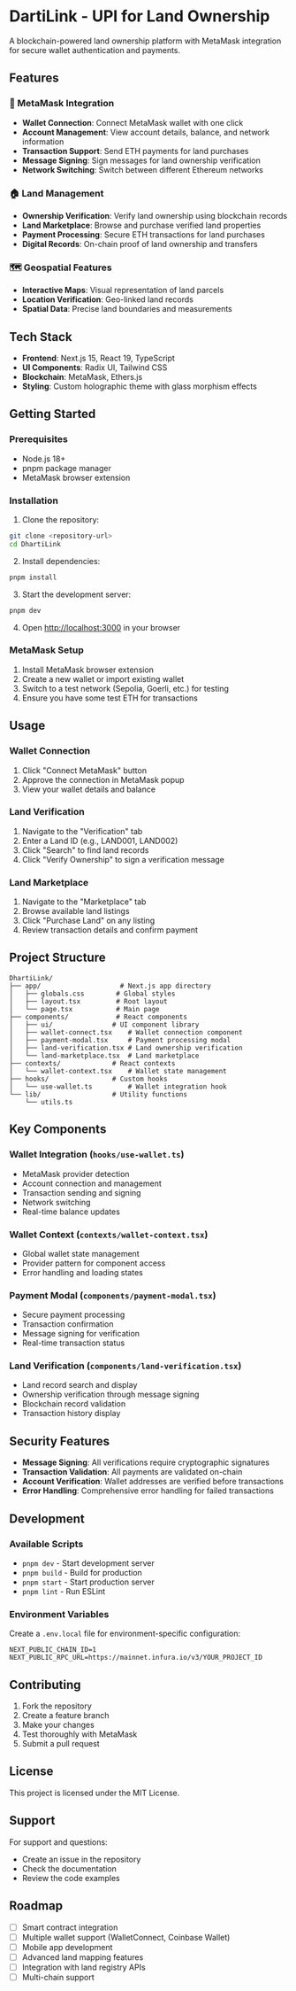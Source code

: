 # DartiLink - UPI for Land Ownership

A blockchain-powered land ownership platform with MetaMask integration for secure wallet authentication and payments.

## Features

### 🔗 MetaMask Integration
- **Wallet Connection**: Connect MetaMask wallet with one click
- **Account Management**: View account details, balance, and network information
- **Transaction Support**: Send ETH payments for land purchases
- **Message Signing**: Sign messages for land ownership verification
- **Network Switching**: Switch between different Ethereum networks

### 🏠 Land Management
- **Ownership Verification**: Verify land ownership using blockchain records
- **Land Marketplace**: Browse and purchase verified land properties
- **Payment Processing**: Secure ETH transactions for land purchases
- **Digital Records**: On-chain proof of land ownership and transfers

### 🗺️ Geospatial Features
- **Interactive Maps**: Visual representation of land parcels
- **Location Verification**: Geo-linked land records
- **Spatial Data**: Precise land boundaries and measurements

## Tech Stack

- **Frontend**: Next.js 15, React 19, TypeScript
- **UI Components**: Radix UI, Tailwind CSS
- **Blockchain**: MetaMask, Ethers.js
- **Styling**: Custom holographic theme with glass morphism effects

## Getting Started

### Prerequisites

- Node.js 18+ 
- pnpm package manager
- MetaMask browser extension

### Installation

1. Clone the repository:
```bash
git clone <repository-url>
cd DhartiLink
```

2. Install dependencies:
```bash
pnpm install
```

3. Start the development server:
```bash
pnpm dev
```

4. Open [http://localhost:3000](http://localhost:3000) in your browser

### MetaMask Setup

1. Install MetaMask browser extension
2. Create a new wallet or import existing wallet
3. Switch to a test network (Sepolia, Goerli, etc.) for testing
4. Ensure you have some test ETH for transactions

## Usage

### Wallet Connection

1. Click "Connect MetaMask" button
2. Approve the connection in MetaMask popup
3. View your wallet details and balance

### Land Verification

1. Navigate to the "Verification" tab
2. Enter a Land ID (e.g., LAND001, LAND002)
3. Click "Search" to find land records
4. Click "Verify Ownership" to sign a verification message

### Land Marketplace

1. Navigate to the "Marketplace" tab
2. Browse available land listings
3. Click "Purchase Land" on any listing
4. Review transaction details and confirm payment

## Project Structure

```
DhartiLink/
├── app/                    # Next.js app directory
│   ├── globals.css        # Global styles
│   ├── layout.tsx         # Root layout
│   └── page.tsx           # Main page
├── components/            # React components
│   ├── ui/               # UI component library
│   ├── wallet-connect.tsx    # Wallet connection component
│   ├── payment-modal.tsx     # Payment processing modal
│   ├── land-verification.tsx # Land ownership verification
│   └── land-marketplace.tsx  # Land marketplace
├── contexts/             # React contexts
│   └── wallet-context.tsx    # Wallet state management
├── hooks/                # Custom hooks
│   └── use-wallet.ts         # Wallet integration hook
└── lib/                  # Utility functions
    └── utils.ts
```

## Key Components

### Wallet Integration (`hooks/use-wallet.ts`)
- MetaMask provider detection
- Account connection and management
- Transaction sending and signing
- Network switching
- Real-time balance updates

### Wallet Context (`contexts/wallet-context.tsx`)
- Global wallet state management
- Provider pattern for component access
- Error handling and loading states

### Payment Modal (`components/payment-modal.tsx`)
- Secure payment processing
- Transaction confirmation
- Message signing for verification
- Real-time transaction status

### Land Verification (`components/land-verification.tsx`)
- Land record search and display
- Ownership verification through message signing
- Blockchain record validation
- Transaction history display

## Security Features

- **Message Signing**: All verifications require cryptographic signatures
- **Transaction Validation**: All payments are validated on-chain
- **Account Verification**: Wallet addresses are verified before transactions
- **Error Handling**: Comprehensive error handling for failed transactions

## Development

### Available Scripts

- `pnpm dev` - Start development server
- `pnpm build` - Build for production
- `pnpm start` - Start production server
- `pnpm lint` - Run ESLint

### Environment Variables

Create a `.env.local` file for environment-specific configuration:

```env
NEXT_PUBLIC_CHAIN_ID=1
NEXT_PUBLIC_RPC_URL=https://mainnet.infura.io/v3/YOUR_PROJECT_ID
```

## Contributing

1. Fork the repository
2. Create a feature branch
3. Make your changes
4. Test thoroughly with MetaMask
5. Submit a pull request

## License

This project is licensed under the MIT License.

## Support

For support and questions:
- Create an issue in the repository
- Check the documentation
- Review the code examples

## Roadmap

- [ ] Smart contract integration
- [ ] Multiple wallet support (WalletConnect, Coinbase Wallet)
- [ ] Mobile app development
- [ ] Advanced land mapping features
- [ ] Integration with land registry APIs
- [ ] Multi-chain support
